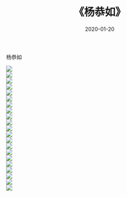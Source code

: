 ﻿---
layout: post
title:  《杨恭如》
date:   2020-01-20
img: http://img.660000.xyz/Sharelink/壁纸/明星魅力/华人明星/杨恭如/000.jpg
categories: [美女, 清纯, 唯美]
---

杨恭如

 ![](http://img.660000.xyz/Sharelink/壁纸/明星魅力/华人明星/杨恭如/001.jpg) <br>![](http://img.660000.xyz/Sharelink/壁纸/明星魅力/华人明星/杨恭如/002.jpg) <br>![](http://img.660000.xyz/Sharelink/壁纸/明星魅力/华人明星/杨恭如/003.jpg) <br>![](http://img.660000.xyz/Sharelink/壁纸/明星魅力/华人明星/杨恭如/004.jpg) <br>![](http://img.660000.xyz/Sharelink/壁纸/明星魅力/华人明星/杨恭如/005.jpg) <br>![](http://img.660000.xyz/Sharelink/壁纸/明星魅力/华人明星/杨恭如/006.jpg) <br>![](http://img.660000.xyz/Sharelink/壁纸/明星魅力/华人明星/杨恭如/007.jpg) <br>![](http://img.660000.xyz/Sharelink/壁纸/明星魅力/华人明星/杨恭如/008.jpg) <br>![](http://img.660000.xyz/Sharelink/壁纸/明星魅力/华人明星/杨恭如/009.jpg) <br>![](http://img.660000.xyz/Sharelink/壁纸/明星魅力/华人明星/杨恭如/010.jpg) <br>![](http://img.660000.xyz/Sharelink/壁纸/明星魅力/华人明星/杨恭如/011.jpg) <br>![](http://img.660000.xyz/Sharelink/壁纸/明星魅力/华人明星/杨恭如/012.jpg) <br>![](http://img.660000.xyz/Sharelink/壁纸/明星魅力/华人明星/杨恭如/013.jpg) <br>![](http://img.660000.xyz/Sharelink/壁纸/明星魅力/华人明星/杨恭如/014.jpg) <br>![](http://img.660000.xyz/Sharelink/壁纸/明星魅力/华人明星/杨恭如/015.jpg) <br>![](http://img.660000.xyz/Sharelink/壁纸/明星魅力/华人明星/杨恭如/016.jpg) <br>![](http://img.660000.xyz/Sharelink/壁纸/明星魅力/华人明星/杨恭如/017.jpg) <br>![](http://img.660000.xyz/Sharelink/壁纸/明星魅力/华人明星/杨恭如/018.jpg) <br>![](http://img.660000.xyz/Sharelink/壁纸/明星魅力/华人明星/杨恭如/019.jpg) <br>![](http://img.660000.xyz/Sharelink/壁纸/明星魅力/华人明星/杨恭如/020.jpg) <br>![](http://img.660000.xyz/Sharelink/壁纸/明星魅力/华人明星/杨恭如/021.jpg) <br>